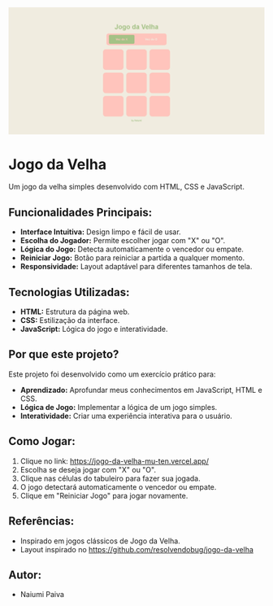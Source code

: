![Jogo da Velha em ação](jogo_da_velha_print.jpeg)

# Jogo da Velha

Um jogo da velha simples desenvolvido com HTML, CSS e JavaScript.

## Funcionalidades Principais:

- **Interface Intuitiva:** Design limpo e fácil de usar.
- **Escolha do Jogador:** Permite escolher jogar com "X" ou "O".
- **Lógica do Jogo:** Detecta automaticamente o vencedor ou empate.
- **Reiniciar Jogo:** Botão para reiniciar a partida a qualquer momento.
- **Responsividade:** Layout adaptável para diferentes tamanhos de tela.

## Tecnologias Utilizadas:

- **HTML:** Estrutura da página web.
- **CSS:** Estilização da interface.
- **JavaScript:** Lógica do jogo e interatividade.

## Por que este projeto?

Este projeto foi desenvolvido como um exercício prático para:

- **Aprendizado:** Aprofundar meus conhecimentos em JavaScript, HTML e CSS.
- **Lógica de Jogo:** Implementar a lógica de um jogo simples.
- **Interatividade:** Criar uma experiência interativa para o usuário.

## Como Jogar:

1. Clique no link: https://jogo-da-velha-mu-ten.vercel.app/
2. Escolha se deseja jogar com "X" ou "O".
3. Clique nas células do tabuleiro para fazer sua jogada.
4. O jogo detectará automaticamente o vencedor ou empate.
5. Clique em "Reiniciar Jogo" para jogar novamente.

## Referências:

- Inspirado em jogos clássicos de Jogo da Velha.
- Layout inspirado no https://github.com/resolvendobug/jogo-da-velha

## Autor:

- Naiumi Paiva
